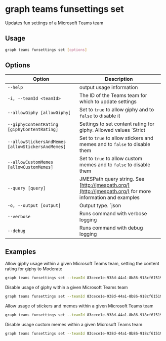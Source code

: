 # graph teams funsettings set

Updates fun settings of a Microsoft Teams team

## Usage

```sh
graph teams funsettings set [options]
```

## Options

Option|Description
------|-----------
`--help`|output usage information
`-i, --teamId <teamId>`|The ID of the Teams team for which to update settings
`--allowGiphy [allowGiphy]`|Set to `true` to allow giphy and to `false` to disable it
`--giphyContentRating [giphyContentRating]`|Settings to set content rating for giphy. Allowed values `Strict|Moderate`
`--allowStickersAndMemes [allowStickersAndMemes]`|Set to `true` to allow stickers and memes and to `false` to disable them
`--allowCustomMemes [allowCustomMemes]`|Set to `true` to allow custom memes and to `false` to disable them
`--query [query]`|JMESPath query string. See [http://jmespath.org/](http://jmespath.org/) for more information and examples
`-o, --output [output]`|Output type. `json|text`. Default `text`
`--verbose`|Runs command with verbose logging
`--debug`|Runs command with debug logging

## Examples

Allow giphy usage within a given Microsoft Teams team, setting the content rating for giphy to Moderate

```sh
graph teams funsettings set --teamId 83cece1e-938d-44a1-8b86-918cf6151957 --allowGiphy true --giphyContentRating Moderate
```

Disable usage of giphy within a given Microsoft Teams team

```sh
graph teams funsettings set --teamId 83cece1e-938d-44a1-8b86-918cf6151957 --allowGiphy false
```

Allow usage of stickers and memes within a given Microsoft Teams team

```sh
graph teams funsettings set --teamId 83cece1e-938d-44a1-8b86-918cf6151957 --allowStickersAndMemes true
```

Disable usage custom memes within a given Microsoft Teams team

```sh
graph teams funsettings set --teamId 83cece1e-938d-44a1-8b86-918cf6151957 --allowCustomMemes false
```
